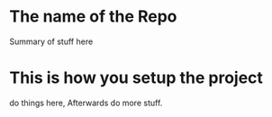 # The name of the Repo
Summary of stuff here
# This is how you setup the project
do things here, Afterwards do more stuff.


